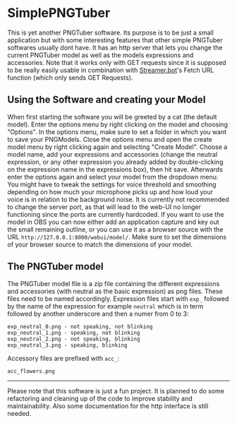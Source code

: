 # SimplePNGTuber
This is yet another PNGTuber software. Its purpose is to be just a small application but with some interesting features that other simple PNGTuber softwares usually dont have.
It has an http server that lets you change the current PNGTuber model as well as the models expressions and accessories.
Note that it works only with GET requests since it is supposed to be really easily usable in combination with [Streamer.bot](https://streamer.bot/)'s Fetch URL function (which only sends GET Requests).
## Using the Software and creating your Model
When first starting the software you will be greeted by a cat (the default model). Enter the options menu by right clicking on the model and choosing "Options". In the options menu, make sure to set a folder in which you want to save your PNGModels. Close the options menu and open the create model menu by right clicking again and selecting "Create Model". Choose a model name, add your expressions and accessories (change the neutral expression, or any other expression you already added by double-clicking on the expression name in the expressions box), then hit save. Afterwards enter the options again and select your model from the dropdown menu. You might have to tweak the settings for voice threshold and smoothing depending on how much your microphone picks up and how loud your voice is in relation to the background noise. It is currently not recommended to change the server port, as that will lead to the web-UI no longer functioning since the ports are currently hardcoded. If you want to use the model in OBS you can now either add an application capture and key out the small remaining outline, or you can use it as a browser source with the URL `http://127.0.0.1:8000/webui/model/`. Make sure to set the dimensions of your browser source to match the dimensions of your model.
## The PNGTuber model
The PNGTuber model file is a zip file containing the different expressions and accessories (with neutral as the basic expression) as png files. These files need to be named accordingly. Expression files start with `exp_`
followed by the name of the expression for example `neutral` which is in term followed by another underscore and then a numer from 0 to 3:
```
exp_neutral_0.png - not speaking, not blinking
exp_neutral_1.png - speaking, not blinking
exp_neutral_2.png - not speaking, blinking
exp_neutral_3.png - speaking, blinking
```
Accessory files are prefixed with `acc_`:
```
acc_flowers.png
```
---
Please note that this software is just a fun project. It is planned to do some refactoring and cleaning up of the code to improve stability and maintainability. Also some documentation for the http interface is still needed.
